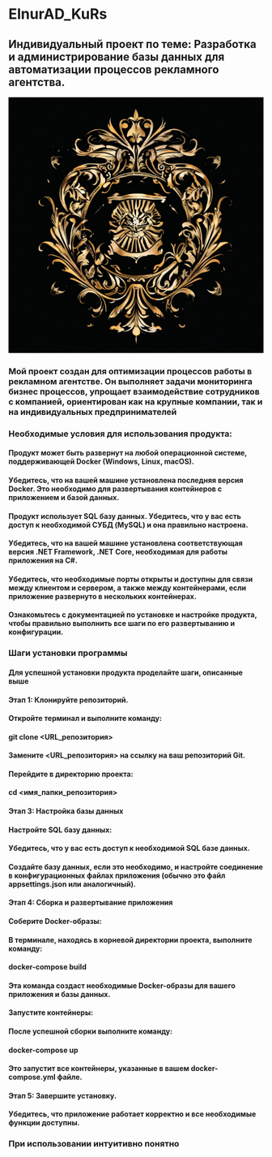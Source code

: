 # ElnurAD_KuRs
## Индивидуальный проект по теме: Разработка и администрирование базы данных для  автоматизации процессов рекламного агентства.

![Логотип](LOGO.jpg "Логотип")

### Мой проект создан для оптимизации процессов работы в рекламном агентстве. Он выполняет задачи мониторинга бизнес процессов, упрощает взаимодействие сотрудников с компанией, ориентирован как на крупные компании, так и на индивидуальных предпринимателей 

### Необходимые условия для использования продукта:

####  Продукт может быть развернут на любой операционной системе, поддерживающей Docker (Windows, Linux, macOS).

####  Убедитесь, что на вашей машине установлена последняя версия Docker. Это необходимо для развертывания контейнеров с приложением и базой данных.

####  Продукт использует SQL базу данных. Убедитесь, что у вас есть доступ к необходимой СУБД (MySQL) и она правильно настроена.

####  Убедитесь, что на вашей машине установлена соответствующая версия .NET Framework, .NET Core, необходимая для работы приложения на C#.

#### Убедитесь, что необходимые порты открыты и доступны для связи между клиентом и сервером, а также между контейнерами, если приложение развернуто в нескольких контейнерах.

#### Ознакомьтесь с документацией по установке и настройке продукта, чтобы правильно выполнить все шаги по его развертыванию и конфигурации. 

### Шаги установки программы

#### Для успешной установки продукта проделайте шаги, описанные выше

#### Этап 1: Клонируйте репозиторий.

#### Откройте терминал и выполните команду:
#### git clone <URL_репозитория>
#### Замените <URL_репозитория> на ссылку на ваш репозиторий Git.
#### Перейдите в директорию проекта:
#### cd <имя_папки_репозитория>

#### Этап 3: Настройка базы данных
#### Настройте SQL базу данных:
#### Убедитесь, что у вас есть доступ к необходимой SQL базе данных.
#### Создайте базу данных, если это необходимо, и настройте соединение в конфигурационных файлах приложения (обычно это файл appsettings.json или аналогичный).
#### Этап 4: Сборка и развертывание приложения
#### Соберите Docker-образы:

#### В терминале, находясь в корневой директории проекта, выполните команду:
#### docker-compose build
#### Эта команда создаст необходимые Docker-образы для вашего приложения и базы данных.
#### Запустите контейнеры:

#### После успешной сборки выполните команду:
#### docker-compose up
#### Это запустит все контейнеры, указанные в вашем docker-compose.yml файле.

#### Этап 5: Завершите установку.
#### Убедитесь, что приложение работает корректно и все необходимые функции доступны.

### При использовании интуитивно понятно
